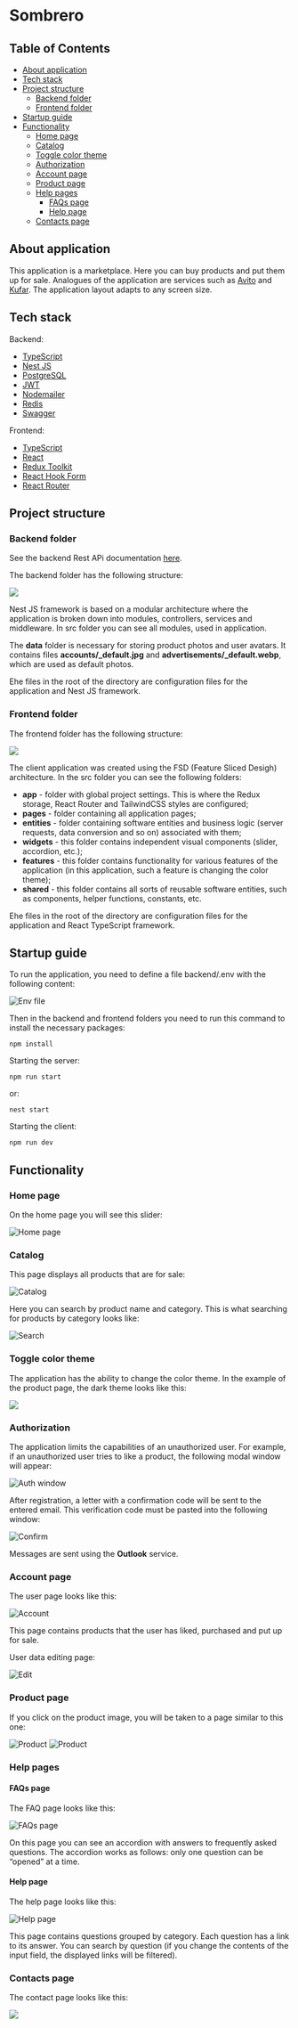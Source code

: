 # Sombrero

## Table of Contents
- [About application](#About-application)
- [Tech stack](#Tech-stack)
- [Project structure](#Project-structure)
  - [Backend folder](#Backend-folder)
  - [Frontend folder](#Frontend-folder)
- [Startup guide](#Startup-guide)
- [Functionality](#Functionality)
  - [Home page](#Home-page)
  - [Catalog](#Catalog)
  - [Toggle color theme](#Toggle-color-theme)
  - [Authorization](#Authorization)
  - [Account page](#Account-page)
  - [Product page](#Product-page)
  - [Help pages](#Help-pages)
    - [FAQs page](#FAQs-page)
    - [Help page](#Help-page)
  - [Contacts page](#Contacts-page)




## About application

This application is a marketplace. Here you can buy products and put them up for sale. Analogues of the application are services such as <a href="https://www.avito.ru/">Avito</a> and <a href="https://www.kufar.by/l">Kufar</a>. The application layout adapts to any screen size.


## Tech stack

Backend:
* <a href="https://www.typescriptlang.org/">TypeScript</a>
* <a href="https://nestjs.com/">Nest JS</a>
* <a href="https://www.postgresql.org/">PostgreSQL</a>
* <a href="https://jwt.io/">JWT</a>
* <a href="https://www.nodemailer.com/">Nodemailer</a>
* <a href="https://redis.io/">Redis</a>
* <a href="https://swagger.io/">Swagger</a>

Frontend:
* <a href="https://www.typescriptlang.org/">TypeScript</a>
* <a href="https://react.dev/">React</a>
* <a href="https://redux.js.org/">Redux Toolkit</a>
* <a href="https://react-hook-form.com/">React Hook Form</a>
* <a href="https://reactrouter.com/en/main">React Router</a>


## Project structure

### Backend folder

See the backend Rest APi documentation <a href="https://tarhunchikkk.github.io/Sombrero/API.html">here</a>.

The backend folder has the following structure:

<img src="./readme/project/backend_folder.png" />

Nest JS framework is based on a modular architecture where the application is broken down into modules, controllers, services and middleware. In src folder you can see all modules, used in application. 

The **data** folder is necessary for storing product photos and user avatars. It contains files **accounts/_default.jpg** and **advertisements/_default.webp**, which are used as default photos.

Еhe files in the root of the directory are configuration files for the application and Nest JS framework.

### Frontend folder

The frontend folder has the following structure:

<img src="./readme/project/frontend_folder.png" />

The client application was created using the FSD (Feature Sliced Desigh) architecture. In the src folder you can see the following folders:
* **app** - folder with global project settings. This is where the Redux storage, React Router and TailwindCSS styles are configured;
* **pages** - folder containing all application pages;
* **entities** - folder containing software entities and business logic (server requests, data conversion and so on) associated with them;
* **widgets** - this folder contains independent visual components (slider, accordion, etc.);
* **features** - this folder contains functionality for various features of the application (in this application, such a feature is changing the color theme);
* **shared** - this folder contains all sorts of reusable software entities, such as components, helper functions, constants, etc.

Еhe files in the root of the directory are configuration files for the application and React TypeScript framework.

## Startup guide

To run the application, you need to define a file backend/.env with the following content:

<img src="./readme/project/env.png" alt="Env file" />

Then in the backend and frontend folders you need to run this command to install the necessary packages:
```
npm install
```

Starting the server:
```
npm run start
```
or:
```
nest start
```

Starting the client:
```
npm run dev
```



## Functionality

### Home page

On the home page you will see this slider:

<img src="./readme/pages/slider.png" alt="Home page" />



### Catalog

This page displays all products that are for sale:

<img src="./readme/catalog/catalog.png" alt="Catalog" />

Here you can search by product name and category. This is what searching for products by category looks like:

<img src="./readme/catalog/search_by_category.png" alt="Search" />



### Toggle color theme

The application has the ability to change the color theme. In the example of the product page, the dark theme looks like this:

<img src="./readme/catalog/dark_theme.png" />



### Authorization

The application limits the capabilities of an unauthorized user. For example, if an unauthorized user tries to like a product, the following modal window will appear:

<img src="./readme/account/auth_in_catalog.png" alt="Auth window" />

After registration, a letter with a confirmation code will be sent to the entered email. This verification code must be pasted into the following window:

<img src="./readme/account/confirm_password.png" alt="Confirm" />

Messages are sent using the **Outlook** service.



### Account page

The user page looks like this:

<img src="./readme/account/account.png" alt="Account" />

This page contains products that the user has liked, purchased and put up for sale.

User data editing page:

<img src="./readme/account/edit_account.png" alt="Edit" />



### Product page

If you click on the product image, you will be taken to a page similar to this one:

<img src="./readme/advertisements/advertisement_page1.png" alt="Product" />
<img src="./readme/advertisements/advertisement_page2.png" alt="Product" />



### Help pages

#### FAQs page

The FAQ page looks like this:

<img src="./readme/pages/faqs.png" alt="FAQs page" />

On this page you can see an accordion with answers to frequently asked questions. The accordion works as follows: only one question can be “opened” at a time.

#### Help page

The help page looks like this:

<img src="./readme/pages/help.png" alt="Help page" />

This page contains questions grouped by category. Each question has a link to its answer. You can search by question (if you change the contents of the input field, the displayed links will be filtered).



### Contacts page

The contact page looks like this:

<img src="./readme/pages/contacts.png" />
